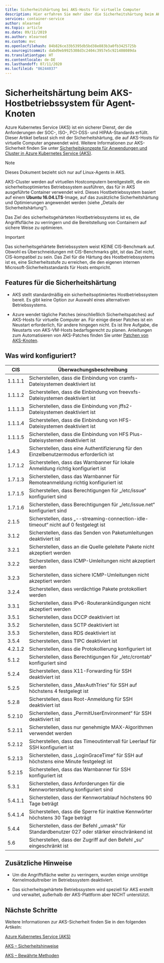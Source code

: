 ```yaml
---
title: Sicherheitshärtung bei AKS-Hosts für virtuelle Computer
description: Hier erfahren Sie mehr über die Sicherheitshärtung beim AKS-Hostbetriebssystem für virtuelle Computer.
services: container-service
author: mlearned
ms.topic: article
ms.date: 09/11/2019
ms.author: mlearned
ms.custom: mvc
ms.openlocfilehash: 84b826ce33b5395db5bd38e883b3a0fb3425725b
ms.sourcegitcommit: dabd9eb9925308d3c2404c3957e5c921408089da
ms.translationtype: HT
ms.contentlocale: de-DE
ms.lasthandoff: 07/11/2020
ms.locfileid: "86244037"
---
```

# <a name="security-hardening-for-aks-agent-node-host-os"></a>Sicherheitshärtung beim AKS-Hostbetriebssystem für Agent-Knoten

Azure Kubernetes Service (AKS) ist ein sicherer Dienst, der die Anforderungen der SOC-, ISO-, PCI-DSS- und HIPAA-Standards erfüllt. Dieser Artikel befasst sich mit der Sicherheitshärtung, die auf AKS-Hosts für virtuelle Computer angewendet wird. Weitere Informationen zur AKS-Sicherheit finden Sie unter [Sicherheitskonzepte für Anwendungen und Cluster in Azure Kubernetes Service (AKS)](./concepts-security.md).

> [!Note]
> Dieses Dokument bezieht sich nur auf Linux-Agents in AKS.

AKS-Cluster werden auf virtuellen Hostcomputern bereitgestellt, die ein sicherheitsoptimiertes Betriebssystem ausführen, das für in AKS ausgeführte Container verwendet wird. Dieses Hostbetriebssystem basiert auf einem **Ubuntu 16.04.LTS**-Image, auf das zusätzliche Sicherheitshärtung und Optimierungen angewendet werden (siehe „Details der Sicherheitshärtung“).

Das Ziel des sicherheitsgehärteten Hostbetriebssystems ist es, die Angriffsfläche zu verringern und die Bereitstellung von Containern auf sichere Weise zu optimieren.

> [!Important]
> Das sicherheitsgehärtete Betriebssystem weist KEINE CIS-Benchmark auf. Obwohl es Überschneidungen mit CIS-Benchmarks gibt, ist das Ziel nicht, CIS-kompatibel zu sein. Das Ziel für die Härtung des Hostbetriebssystems ist es, eine Sicherheitsstufe zu erreichen, die den eigenen internen Microsoft-Sicherheitsstandards für Hosts entspricht.

## <a name="security-hardening-features"></a>Features für die Sicherheitshärtung

* AKS stellt standardmäßig ein sicherheitsoptimiertes Hostbetriebssystem bereit. Es gibt keine Option zur Auswahl eines alternativen Betriebssystems.

* Azure wendet tägliche Patches (einschließlich Sicherheitspatches) auf AKS-Hosts für virtuelle Computer an. Für einige dieser Patches ist ein Neustart erforderlich, für andere hingegen nicht. Es ist Ihre Aufgabe, die Neustarts von AKS-VM-Hosts bedarfsgerecht zu planen. Anleitungen zum Automatisieren von AKS-Patches finden Sie unter [Patchen von AKS-Knoten](./node-updates-kured.md).

## <a name="what-is-configured"></a>Was wird konfiguriert?

| CIS  | Überwachungsbeschreibung|
|---|---|
| 1.1.1.1 |Sicherstellen, dass die Einbindung von cramfs-Dateisystemen deaktiviert ist|
| 1.1.1.2 |Sicherstellen, dass die Einbindung von freevxfs-Dateisystemen deaktiviert ist|
| 1.1.1.3 |Sicherstellen, dass die Einbindung von jffs2-Dateisystemen deaktiviert ist|
| 1.1.1.4 |Sicherstellen, dass die Einbindung von HFS-Dateisystemen deaktiviert ist|
| 1.1.1.5 |Sicherstellen, dass die Einbindung von HFS Plus-Dateisystemen deaktiviert ist|
|1.4.3 |Sicherstellen, dass eine Authentifizierung für den Einzelbenutzermodus erforderlich ist |
|1.7.1.2 |Sicherstellen, dass das Warnbanner für lokale Anmeldung richtig konfiguriert ist |
|1.7.1.3 |Sicherstellen, dass das Warnbanner für Remoteanmeldung richtig konfiguriert ist |
|1.7.1.5 |Sicherstellen, dass Berechtigungen für „/etc/issue“ konfiguriert sind |
|1.7.1.6 |Sicherstellen, dass Berechtigungen für „/etc/issue.net“ konfiguriert sind |
|2.1.5 |Sicherstellen, dass „--streaming-connection-idle-timeout“ nicht auf 0 festgelegt ist |
|3.1.2 |Sicherstellen, dass das Senden von Paketumleitungen deaktiviert ist |
|3.2.1 |Sicherstellen, dass an die Quelle geleitete Pakete nicht akzeptiert werden |
|3.2.2 |Sicherstellen, dass ICMP-Umleitungen nicht akzeptiert werden |
|3.2.3 |Sicherstellen, dass sichere ICMP-Umleitungen nicht akzeptiert werden |
|3.2.4 |Sicherstellen, dass verdächtige Pakete protokolliert werden |
|3.3.1 |Sicherstellen, dass IPv6-Routerankündigungen nicht akzeptiert werden |
|3.5.1 |Sicherstellen, dass DCCP deaktiviert ist |
|3.5.2 |Sicherstellen, dass SCTP deaktiviert ist |
|3.5.3 |Sicherstellen, dass RDS deaktiviert ist |
|3.5.4 |Sicherstellen, dass TIPC deaktiviert ist |
|4.2.1.2 |Sicherstellen, dass die Protokollierung konfiguriert ist |
|5.1.2 |Sicherstellen, dass Berechtigungen für „/etc/crontab“ konfiguriert sind |
|5.2.4 |Sicherstellen, dass X11-Forwarding für SSH deaktiviert ist |
|5.2.5 |Sicherstellen, dass „MaxAuthTries“ für SSH auf höchstens 4 festgelegt ist |
|5.2.8 |Sicherstellen, dass Root-Anmeldung für SSH deaktiviert ist |
|5.2.10 |Sicherstellen, dass „PermitUserEnvironment“ für SSH deaktiviert ist |
|5.2.11 |Sicherstellen, dass nur genehmigte MAX-Algorithmen verwendet werden |
|5.2.12 |Sicherstellen, dass das Timeoutintervall für Leerlauf für SSH konfiguriert ist |
|5.2.13 |Sicherstellen, dass „LoginGraceTime“ für SSH auf höchstens eine Minute festgelegt ist |
|5.2.15 |Sicherstellen, dass das Warnbanner für SSH konfiguriert ist |
|5.3.1 |Sicherstellen, dass Anforderungen für die Kennworterstellung konfiguriert sind |
|5.4.1.1 |Sicherstellen, dass der Kennwortablauf höchstens 90 Tage beträgt |
|5.4.1.4 |Sicherstellen, dass die Sperre für inaktive Kennwörter höchstens 30 Tage beträgt |
|5.4.4 |Sicherstellen, dass der Befehl „umask“ für Standardbenutzer 027 oder stärker einschränkend ist |
|5.6 |Sicherstellen, dass der Zugriff auf den Befehl „su“ eingeschränkt ist|

## <a name="additional-notes"></a>Zusätzliche Hinweise
 
* Um die Angriffsfläche weiter zu verringern, wurden einige unnötige Kernelmodultreiber im Betriebssystem deaktiviert.

* Das sicherheitsgehärtete Betriebssystem wird speziell für AKS erstellt und verwaltet, außerhalb der AKS-Plattform aber NICHT unterstützt.

## <a name="next-steps"></a>Nächste Schritte  

Weitere Informationen zur AKS-Sicherheit finden Sie in den folgenden Artikeln: 

[Azure Kubernetes Service (AKS)](./intro-kubernetes.md)

[AKS – Sicherheitshinweise](./concepts-security.md)

[AKS – Bewährte Methoden](./best-practices.md)
